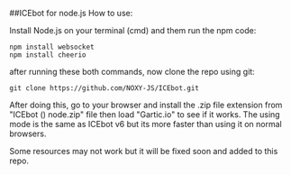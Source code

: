 ##ICEbot for node.js
How to use:

Install Node.js on your terminal (cmd) and them run the npm code:
```
npm install websocket
npm install cheerio
```

after running these both commands, now clone the repo using
git:
```
git clone https://github.com/NOXY-JS/ICEbot.git
```
After doing this, go to your browser and install the .zip file extension from "ICEbot () node.zip" file
then load "Gartic.io" to see if it works.
The using mode is the same as ICEbot v6 but its more faster than using it on normal browsers.

Some resources may not work but it will be fixed soon and added to this repo.
